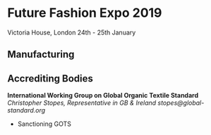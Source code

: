 # Future Fashion Expo 2019
Victoria House, London
24th - 25th January

## Manufacturing

## Accrediting Bodies

**International Working Group on Global Organic Textile Standard**
_Christopher Stopes, Representative in GB & Ireland_
_stopes@global-standard.org_

- Sanctioning GOTS
